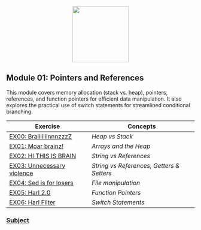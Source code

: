<div align=center>
    <img src="https://cdn.jsdelivr.net/gh/devicons/devicon/icons/cplusplus/cplusplus-original.svg" width="150" height="150" />
</div>

## Module 01: Pointers and References

This module covers memory allocation (stack vs. heap), pointers, references, and function pointers for efficient data manipulation. It also explores the practical use of switch statements for streamlined conditional branching.

| Exercise                                       | Concepts                                       |
| -----------------------------------------------| ------------------------------------------------- |
| [EX00: BraiiiiiiinnnzzzZ](https://github.com/arommers/CPP_Modules/tree/master/01/ex00) | *Heap vs Stack* |
| [EX01: Moar brainz!](https://github.com/arommers/CPP_Modules/tree/master/01/ex01) | *Arrays and the Heap* |
| [EX02: HI THIS IS BRAIN](https://github.com/arommers/CPP_Modules/tree/master/01/ex02) | *String vs References* |
| [EX03: Unnecessary violence](https://github.com/arommers/CPP_Modules/tree/master/01/ex03) | *String vs References, Getters & Setters* |
| [EX04: Sed is for losers](https://github.com/arommers/CPP_Modules/tree/master/01/ex04) | *File manipulation* |
| [EX05: Harl 2.0](https://github.com/arommers/CPP_Modules/tree/master/01/ex05) | *Function Pointers* |
| [EX06: Harl Filter](https://github.com/arommers/CPP_Modules/tree/master/01/ex06) | *Switch Statements* |

### [Subject](https://cdn.intra.42.fr/pdf/pdf/121208/en.subject.pdf)
